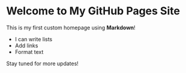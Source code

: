 # Welcome to My GitHub Pages Site

This is my first custom homepage using **Markdown**!

- I can write lists
- Add links
- Format text

Stay tuned for more updates!
